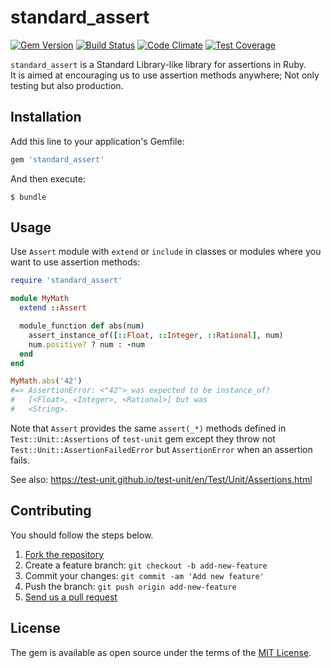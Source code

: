 # standard_assert

[![Gem Version](https://badge.fury.io/rb/standard_assert.svg)](http://badge.fury.io/rb/standard_assert)
[![Build Status](https://travis-ci.org/yasaichi/standard_assert.svg?branch=master)](https://travis-ci.org/yasaichi/standard_assert)
[![Code Climate](https://codeclimate.com/github/yasaichi/standard_assert/badges/gpa.svg)](https://codeclimate.com/github/yasaichi/standard_assert)
[![Test Coverage](https://codeclimate.com/github/yasaichi/standard_assert/badges/coverage.svg)](https://codeclimate.com/github/yasaichi/standard_assert/coverage)

`standard_assert` is a Standard Library-like library for assertions in Ruby.  
It is aimed at encouraging us to use assertion methods anywhere; Not only testing but also production.

## Installation

Add this line to your application's Gemfile:

```ruby
gem 'standard_assert'
```

And then execute:

```
$ bundle
```

## Usage

Use `Assert` module with `extend` or `include` in classes or modules where you want to use assertion methods:

```ruby
require 'standard_assert'

module MyMath
  extend ::Assert

  module_function def abs(num)
    assert_instance_of([::Float, ::Integer, ::Rational], num)
    num.positive? ? num : -num
  end
end

MyMath.abs('42')
#=> AssertionError: <"42"> was expected to be instance_of?
#   [<Float>, <Integer>, <Rational>] but was
#   <String>.
```

Note that `Assert` provides the same `assert(_*)` methods defined in `Test::Unit::Assertions`
of `test-unit` gem except they throw not `Test::Unit::AssertionFailedError` but `AssertionError`
when an assertion fails.

See also: https://test-unit.github.io/test-unit/en/Test/Unit/Assertions.html

## Contributing

You should follow the steps below.

1. [Fork the repository](https://help.github.com/articles/fork-a-repo/)
2. Create a feature branch: `git checkout -b add-new-feature`
3. Commit your changes: `git commit -am 'Add new feature'`
4. Push the branch: `git push origin add-new-feature`
5. [Send us a pull request](https://help.github.com/articles/about-pull-requests/)

## License

The gem is available as open source under the terms of the [MIT License](https://opensource.org/licenses/MIT).
